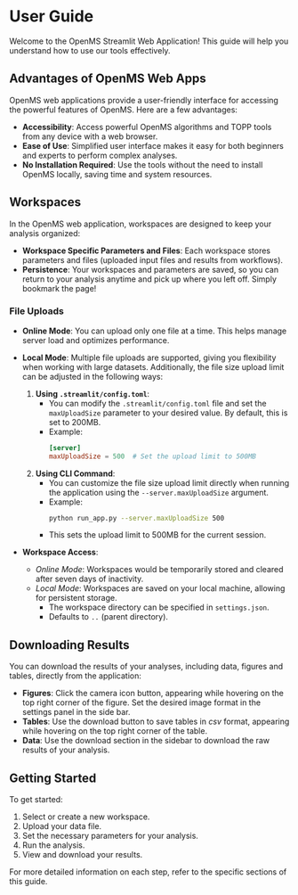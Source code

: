 # User Guide

Welcome to the OpenMS Streamlit Web Application! This guide will help you understand how to use our tools effectively.

## Advantages of OpenMS Web Apps

OpenMS web applications provide a user-friendly interface for accessing the powerful features of OpenMS. Here are a few advantages:
- **Accessibility**: Access powerful OpenMS algorithms and TOPP tools from any device with a web browser.
- **Ease of Use**: Simplified user interface makes it easy for both beginners and experts to perform complex analyses.
- **No Installation Required**: Use the tools without the need to install OpenMS locally, saving time and system resources.

## Workspaces

In the OpenMS web application, workspaces are designed to keep your analysis organized:
- **Workspace Specific Parameters and Files**: Each workspace stores parameters and files (uploaded input files and results from workflows).
- **Persistence**: Your workspaces and parameters are saved, so you can return to your analysis anytime and pick up where you left off. Simply bookmark the page!


### File Uploads
- **Online Mode**: You can upload only one file at a time. This helps manage server load and optimizes performance.

- **Local Mode**: Multiple file uploads are supported, giving you flexibility when working with large datasets. Additionally, the file size upload limit can be adjusted in the following ways:
  1. **Using `.streamlit/config.toml`**:
     - You can modify the `.streamlit/config.toml` file and set the `maxUploadSize` parameter to your desired value. By default, this is set to 200MB.
     - Example:
       ```toml
       [server]
       maxUploadSize = 500  # Set the upload limit to 500MB
       ```
  2. **Using CLI Command**:
     - You can customize the file size upload limit directly when running the application using the `--server.maxUploadSize` argument.
     - Example:
       ```bash
       python run_app.py --server.maxUploadSize 500
       ```
     - This sets the upload limit to 500MB for the current session.
     
- **Workspace Access**:
  - *Online Mode*: Workspaces would be temporarily stored and cleared after seven days of inactivity.
  - *Local Mode*: Workspaces are saved on your local machine, allowing for persistent storage.  
    - The workspace directory can be specified in `settings.json`.  
    - Defaults to `..` (parent directory).

## Downloading Results

You can download the results of your analyses, including data, figures and tables, directly from the application:
- **Figures**: Click the camera icon button, appearing while hovering on the top right corner of the figure. Set the desired image format in the settings panel in the side bar.
- **Tables**: Use the download button to save tables in *csv* format, appearing while hovering on the top right corner of the table.
- **Data**: Use the download section in the sidebar to download the raw results of your analysis.

## Getting Started

To get started:
1. Select or create a new workspace.
2. Upload your data file.
3. Set the necessary parameters for your analysis.
4. Run the analysis.
5. View and download your results.

For more detailed information on each step, refer to the specific sections of this guide.
